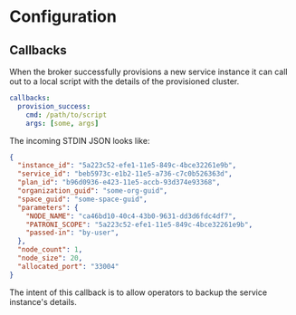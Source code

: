 # Configuration

## Callbacks

When the broker successfully provisions a new service instance it can call out to a local script with the details of the provisioned cluster.

```yaml
callbacks:
  provision_success:
    cmd: /path/to/script
    args: [some, args]
```

The incoming STDIN JSON looks like:

```json
{
  "instance_id": "5a223c52-efe1-11e5-849c-4bce32261e9b",
  "service_id": "beb5973c-e1b2-11e5-a736-c7c0b526363d",
  "plan_id": "b96d0936-e423-11e5-accb-93d374e93368",
  "organization_guid": "some-org-guid",
  "space_guid": "some-space-guid",
  "parameters": {
    "NODE_NAME": "ca46bd10-40c4-43b0-9631-dd3d6fdc4df7",
    "PATRONI_SCOPE": "5a223c52-efe1-11e5-849c-4bce32261e9b",
    "passed-in": "by-user",
  },
  "node_count": 1,
  "node_size": 20,
  "allocated_port": "33004"
}
```

The intent of this callback is to allow operators to backup the service instance's details.
